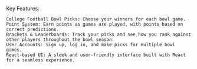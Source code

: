 Key Features:

    College Football Bowl Picks: Choose your winners for each bowl game.
    Point System: Earn points as games are played, with points based on correct predictions.
    Brackets & Leaderboards: Track your picks and see how you rank against other players throughout the bowl season.
    User Accounts: Sign up, log in, and make picks for multiple bowl games.
    React-based UI: A sleek and user-friendly interface built with React for a seamless experience.
